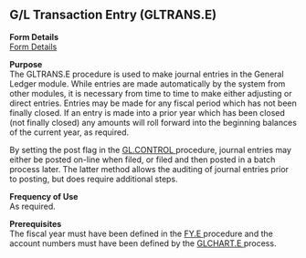 ##  G/L Transaction Entry (GLTRANS.E)

<PageHeader />

**Form Details**  
[ Form Details ](../../GL-OVERVIEW/GL-ENTRY/GLTRANS-E/GLTRANS-E-1/README.md)   

**Purpose**  
The GLTRANS.E procedure is used to make journal entries in the General Ledger
module. While entries are made automatically by the system from other modules,
it is necessary from time to time to make either adjusting or direct entries.
Entries may be made for any fiscal period which has not been finally closed.
If an entry is made into a prior year which has been closed (not finally
closed) any amounts will roll forward into the beginning balances of the
current year, as required.  
  
By setting the post flag in the [ GL.CONTROL ](../../GL-OVERVIEW/GL-ENTRY/GL-CONTROL/README.md) procedure, journal entries may either be posted on-line when filed, or filed and then posted in a batch process later. The latter method allows the auditing of journal entries prior to posting, but does require additional steps. 

**Frequency of Use**  
As required.

**Prerequisites**  
The fiscal year must have been defined in the [ FY.E ](../../GL-OVERVIEW/GL-ENTRY/FY-E/README.md) procedure and the account numbers must have been defined by the [ GLCHART.E ](../../GL-OVERVIEW/GL-ENTRY/GLCHART-E/README.md) process. 

<badge text= "Version 8.10.57" vertical="middle" />

<PageFooter />